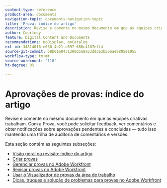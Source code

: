 ```yaml
---
content-type: reference
product-area: documents
navigation-topic: documents-navigation-topic
title: 'Prova: índice do artigo'
description: Revise e comente no mesmo documento em que as equipes criativas trabalham. Com o Workfront Proofing, você pode solicitar feedback, ver comentários e obter notificações sobre aprovações pendentes e concluídas — tudo isso mantendo uma trilha de auditoria de comentários e versões.
author: Courtney
feature: Digital Content and Documents
recommendations: noDisplay, noCatalog
exl-id: 34814016-e030-4e21-a597-686c4107eff4
source-git-commit: b8b01b0431390d5a8a53dd3e3b56bae980501955
workflow-type: tm+mt
source-wordcount: '118'
ht-degree: 0%

---
```


# Aprovações de provas: índice do artigo

<!-- Audited: 12/2023 -->

Revise e comente no mesmo documento em que as equipes criativas trabalham. Com a Prova, você pode solicitar feedback, ver comentários e obter notificações sobre aprovações pendentes e concluídas — tudo isso mantendo uma trilha de auditoria de comentários e versões.

Esta seção contém as seguintes subseções:

* [Visão geral da revisão: índice do artigo](../../review-and-approve-work/proofing/proofing-overview/proofing-basics.md)
* [Criar provas](../../review-and-approve-work/proofing/creating-proofs-within-workfront/create-proofs-in-wf.md)
* [Gerenciar provas no Adobe Workfront](../../review-and-approve-work/proofing/managing-proofs-within-workfront/manage-proofs-in-wf.md)
* [Revisar provas no Adobe Workfront](../../review-and-approve-work/proofing/reviewing-proofs-within-workfront/review-proofs-in-wf.md)
* [Usar o Visualizador de provas da área de trabalho](/help/quicksilver/review-and-approve-work/proofing/use-the-desktop-proofing-viewer/use-desktop-proofing-viewer.md)
* [Dicas, truques e solução de problemas para provas no Adobe Workfront](../../review-and-approve-work/proofing/tips-tricks-and-troubleshooting/tips-tricks-troubleshooting-proofing.md)

